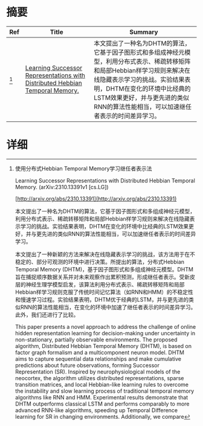 # 摘要

| Ref | Title | Summary |
| --- | --- | --- |
| [^1] | [Learning Successor Representations with Distributed Hebbian Temporal Memory.](http://arxiv.org/abs/2310.13391) | 本文提出了一种名为DHTM的算法，它基于因子图形式和多组成神经元模型，利用分布式表示、稀疏转移矩阵和局部Hebbian样学习规则来解决在线隐藏表示学习的挑战。实验结果表明，DHTM在变化的环境中比经典的LSTM效果更好，并与更先进的类似RNN的算法性能相当，可以加速继任者表示的时间差异学习。 |

# 详细

[^1]: 使用分布式Hebbian Temporal Memory学习继任者表示法

    Learning Successor Representations with Distributed Hebbian Temporal Memory. (arXiv:2310.13391v1 [cs.LG])

    [http://arxiv.org/abs/2310.13391](http://arxiv.org/abs/2310.13391)

    本文提出了一种名为DHTM的算法，它基于因子图形式和多组成神经元模型，利用分布式表示、稀疏转移矩阵和局部Hebbian样学习规则来解决在线隐藏表示学习的挑战。实验结果表明，DHTM在变化的环境中比经典的LSTM效果更好，并与更先进的类似RNN的算法性能相当，可以加速继任者表示的时间差异学习。

    

    本文提出了一种新颖的方法来解决在线隐藏表示学习的挑战，该方法用于在不稳定的、部分可观测的环境中进行决策。所提出的算法，分布式Hebbian Temporal Memory (DHTM)，基于因子图形式和多组成神经元模型。DHTM旨在捕捉顺序数据关系并对未来观察作出累积预测，形成继任者表示。受新皮层的神经生理学模型启发，该算法利用分布式表示、稀疏转移矩阵和局部Hebbian样学习规则克服了传统时间记忆算法（如RNN和HMM）的不稳定性和慢速学习过程。实验结果表明，DHTM优于经典的LSTM，并与更先进的类似RNN的算法性能相当，在变化的环境中加速了继任者表示的时间差异学习。此外，我们还进行了比较。

    This paper presents a novel approach to address the challenge of online hidden representation learning for decision-making under uncertainty in non-stationary, partially observable environments. The proposed algorithm, Distributed Hebbian Temporal Memory (DHTM), is based on factor graph formalism and a multicomponent neuron model. DHTM aims to capture sequential data relationships and make cumulative predictions about future observations, forming Successor Representation (SR). Inspired by neurophysiological models of the neocortex, the algorithm utilizes distributed representations, sparse transition matrices, and local Hebbian-like learning rules to overcome the instability and slow learning process of traditional temporal memory algorithms like RNN and HMM. Experimental results demonstrate that DHTM outperforms classical LSTM and performs comparably to more advanced RNN-like algorithms, speeding up Temporal Difference learning for SR in changing environments. Additionally, we compare
    

